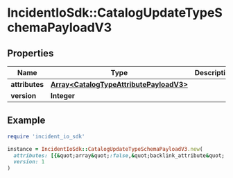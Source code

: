 # IncidentIoSdk::CatalogUpdateTypeSchemaPayloadV3

## Properties

| Name | Type | Description | Notes |
| ---- | ---- | ----------- | ----- |
| **attributes** | [**Array&lt;CatalogTypeAttributePayloadV3&gt;**](CatalogTypeAttributePayloadV3.md) |  |  |
| **version** | **Integer** |  |  |

## Example

```ruby
require 'incident_io_sdk'

instance = IncidentIoSdk::CatalogUpdateTypeSchemaPayloadV3.new(
  attributes: [{&quot;array&quot;:false,&quot;backlink_attribute&quot;:&quot;abc123&quot;,&quot;id&quot;:&quot;01GW2G3V0S59R238FAHPDS1R66&quot;,&quot;mode&quot;:&quot;api&quot;,&quot;name&quot;:&quot;tier&quot;,&quot;path&quot;:[{&quot;attribute_id&quot;:&quot;abc123&quot;}],&quot;type&quot;:&quot;Custom[\&quot;Service\&quot;]&quot;}],
  version: 1
)
```

